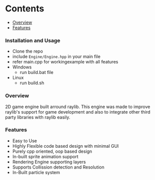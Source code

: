# Contents
- [Overview](#EngineOverview)
- [Features](#EngineFeatures)

<a id = "EngineOverview"></a>
### Installation and Usage
- Clone the repo
- include ``Engine/Engine.hpp`` in your main file
- refer main.cpp for workingexample with all features
- Windows
  - run build.bat file
- Linux
  - run build.sh  

### Overview
2D game engine built arround raylib. This engine was made to improve raylib's support for game development and also to integrate other third party libraries with raylib easily.
<a id = "EngineFeatures"></a>
### Features
- Easy to Use
- Highly Flexible code based design with minimal GUI
- Purely cpp oriented, oop based design
- In-built sprite animation support
- Rendering Engine supporting layers
- Supports Collission detection and Resolution
- In-Built particle system

